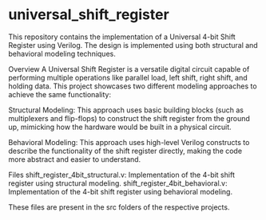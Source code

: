 # universal_shift_register

This repository contains the implementation of a Universal 4-bit Shift Register using Verilog. The design is implemented using both structural and behavioral modeling techniques.

Overview
A Universal Shift Register is a versatile digital circuit capable of performing multiple operations like parallel load, left shift, right shift, and holding data. This project showcases two different modeling approaches to achieve the same functionality:

Structural Modeling: This approach uses basic building blocks (such as multiplexers and flip-flops) to construct the shift register from the ground up, mimicking how the hardware would be built in a physical circuit.

Behavioral Modeling: This approach uses high-level Verilog constructs to describe the functionality of the shift register directly, making the code more abstract and easier to understand.

Files
shift_register_4bit_structural.v: Implementation of the 4-bit shift register using structural modeling.
shift_register_4bit_behavioral.v: Implementation of the 4-bit shift register using behavioral modeling.

These files are present in the src folders of the respective projects.
